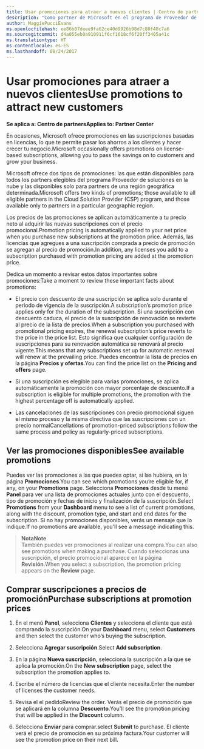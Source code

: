 ```yaml
---
title: Usar promociones para atraer a nuevos clientes | Centro de partners
description: "Como partner de Microsoft en el programa de Proveedor de soluciones en la nube, puedes comprar suscripciones al precio de promoción y pasar el ahorro a tus clientes."
author: MaggiePucciEvans
ms.openlocfilehash: ee86b07deee9fa62ce40d9926b98d7c80f48c7a6
ms.sourcegitcommit: d4a055eb0a910911f6cf1618cf6f20ff3405a41c
ms.translationtype: HT
ms.contentlocale: es-ES
ms.lasthandoff: 08/24/2017
---
```

# <a name="use-promotions-to-attract-new-customers"></a><span data-ttu-id="bb795-103">Usar promociones para atraer a nuevos clientes</span><span class="sxs-lookup"><span data-stu-id="bb795-103">Use promotions to attract new customers</span></span>  

**<span data-ttu-id="bb795-104">Se aplica a: Centro de partners</span><span class="sxs-lookup"><span data-stu-id="bb795-104">Applies to: Partner Center</span></span>**

<!--[FWLink: https://go.microsoft.com/fwlink/?linkid=852469]-->

<span data-ttu-id="bb795-105">En ocasiones, Microsoft ofrece promociones en las suscripciones basadas en licencias, lo que te permite pasar los ahorros a los clientes y hacer crecer tu negocio.</span><span class="sxs-lookup"><span data-stu-id="bb795-105">Microsoft occasionally offers promotions on license-based subscriptions, allowing you to pass the savings on to customers and grow your business.</span></span> 

<span data-ttu-id="bb795-106">Microsoft ofrece dos tipos de promociones: las que están disponibles para todos los partners elegibles del programa Proveedor de soluciones en la nube y las disponibles solo para partners de una región geográfica determinada.</span><span class="sxs-lookup"><span data-stu-id="bb795-106">Microsoft offers two kinds of promotions; those available to all eligible partners in the Cloud Solution Provider (CSP) program, and those available only to partners in a particular geographic region.</span></span>

<span data-ttu-id="bb795-107">Los precios de las promociones se aplican automáticamente a tu precio neto al adquirir las nuevas suscripciones con el precio promocional.</span><span class="sxs-lookup"><span data-stu-id="bb795-107">Promotion pricing is automatically applied to your net price when you purchase new subscriptions at the promotion price.</span></span> <span data-ttu-id="bb795-108">Además, las licencias que agregues a una suscripción comprada a precio de promoción se agregan al precio de promoción.</span><span class="sxs-lookup"><span data-stu-id="bb795-108">In addition, any licenses you add to a subscription purchased with promotion pricing are added at the promotion price.</span></span> 

<span data-ttu-id="bb795-109">Dedica un momento a revisar estos datos importantes sobre promociones:</span><span class="sxs-lookup"><span data-stu-id="bb795-109">Take a moment to review these important facts about promotions:</span></span>

-   <span data-ttu-id="bb795-110">El precio con descuento de una suscripción se aplica solo durante el periodo de vigencia de la suscripción.</span><span class="sxs-lookup"><span data-stu-id="bb795-110">A subscription’s promotion price applies only for the duration of the subscription.</span></span> <span data-ttu-id="bb795-111">Si una suscripción con descuento caduca, el precio de la suscripción de renovación se revierte al precio de la lista de precios.</span><span class="sxs-lookup"><span data-stu-id="bb795-111">When a subscription you purchased with promotional pricing expires, the renewal subscription’s price reverts to the price in the price list.</span></span> <span data-ttu-id="bb795-112">Esto significa que cualquier configuración de suscripciones para su renovación automática se renovará al precio vigente.</span><span class="sxs-lookup"><span data-stu-id="bb795-112">This means that any subscriptions set up for automatic renewal will renew at the prevailing price.</span></span> <span data-ttu-id="bb795-113">Puedes encontrar la lista de precios en la página **Precios y ofertas**.</span><span class="sxs-lookup"><span data-stu-id="bb795-113">You can find the price list on the **Pricing and offers** page.</span></span> 

-   <span data-ttu-id="bb795-114">Si una suscripción es elegible para varias promociones, se aplica automáticamente la promoción con mayor porcentaje de descuento.</span><span class="sxs-lookup"><span data-stu-id="bb795-114">If a subscription is eligible for multiple promotions, the promotion with the highest percentage off is automatically applied.</span></span>

-   <span data-ttu-id="bb795-115">Las cancelaciones de las suscripciones con precio promocional siguen el mismo proceso y la misma directiva que las suscripciones con un precio normal</span><span class="sxs-lookup"><span data-stu-id="bb795-115">Cancellations of promotion-priced subscriptions follow the same process and policy as regularly-priced subscriptions.</span></span>

## <a name="see-available-promotions"></a><span data-ttu-id="bb795-116">Ver las promociones disponibles</span><span class="sxs-lookup"><span data-stu-id="bb795-116">See available promotions</span></span>

<span data-ttu-id="bb795-117">Puedes ver las promociones a las que puedes optar, si las hubiera, en la página **Promociones**.</span><span class="sxs-lookup"><span data-stu-id="bb795-117">You can see which promotions you’re eligible for, if any, on your **Promotions** page.</span></span> <span data-ttu-id="bb795-118">Selecciona **Promociones** desde tu menú **Panel** para ver una lista de promociones actuales junto con el descuento, tipo de promoción y fechas de inicio y finalización de la suscripción.</span><span class="sxs-lookup"><span data-stu-id="bb795-118">Select **Promotions** from your **Dashboard** menu to see a list of current promotions, along with the discount, promotion type, and start and end dates for the subscription.</span></span> <span data-ttu-id="bb795-119">Si no hay promociones disponibles, verás un mensaje que lo indique.</span><span class="sxs-lookup"><span data-stu-id="bb795-119">If no promotions are available, you'll see a message indicating this.</span></span> 

>**<span data-ttu-id="bb795-120">Nota</span><span class="sxs-lookup"><span data-stu-id="bb795-120">Note</span></span>**<br>
<span data-ttu-id="bb795-121">También puedes ver promociones al realizar una compra.</span><span class="sxs-lookup"><span data-stu-id="bb795-121">You can also see promotions when making a purchase.</span></span> <span data-ttu-id="bb795-122">Cuando seleccionas una suscripción, el precio promocional aparece en la página **Revisión**.</span><span class="sxs-lookup"><span data-stu-id="bb795-122">When you select a subscription, the promotion pricing appears on the **Review** page.</span></span>

## <a name="purchase-subscriptions-at-promotion-prices"></a><span data-ttu-id="bb795-123">Comprar suscripciones a precios de promoción</span><span class="sxs-lookup"><span data-stu-id="bb795-123">Purchase subscriptions at promotion prices</span></span>

1. <span data-ttu-id="bb795-124">En el menú **Panel**, selecciona **Clientes** y selecciona el cliente que está comprando la suscripción.</span><span class="sxs-lookup"><span data-stu-id="bb795-124">On your **Dashboard** menu, select **Customers** and then select the customer who’s buying the subscription.</span></span> 

2. <span data-ttu-id="bb795-125">Selecciona **Agregar suscripción**.</span><span class="sxs-lookup"><span data-stu-id="bb795-125">Select **Add subscription**.</span></span>

3. <span data-ttu-id="bb795-126">En la página **Nueva suscripción**, selecciona la suscripción a la que se aplica la promoción.</span><span class="sxs-lookup"><span data-stu-id="bb795-126">On the **New subscription** page, select the subscription the promotion applies to.</span></span>

4. <span data-ttu-id="bb795-127">Escribe el número de licencias que el cliente necesita.</span><span class="sxs-lookup"><span data-stu-id="bb795-127">Enter the number of licenses the customer needs.</span></span> 

5. <span data-ttu-id="bb795-128">Revisa el el pedido</span><span class="sxs-lookup"><span data-stu-id="bb795-128">Review the order.</span></span> <span data-ttu-id="bb795-129">Verás el precio de promoción que se aplicará en la columna **Descuento**.</span><span class="sxs-lookup"><span data-stu-id="bb795-129">You'll see the promotion pricing that will be applied in the **Discount** column.</span></span>  

6.  <span data-ttu-id="bb795-130">Selecciona **Enviar** para comprar.</span><span class="sxs-lookup"><span data-stu-id="bb795-130">select **Submit** to purchase.</span></span> <span data-ttu-id="bb795-131">El cliente verá el precio de promoción en su próxima factura.</span><span class="sxs-lookup"><span data-stu-id="bb795-131">Your customer will see the promotion price on their next bill.</span></span>  



